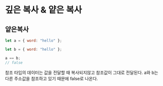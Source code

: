 # 깊은 복사 & 얕은 복사

## 얕은복사

```js
let a = { word: "hello" };

let b = { word: "hello" };

a == b;
// false
```

참조 타입의 데이터는 값을 전달할 때 복사되지않고 참조값이 그대로 전달된다.
a와 b는 다른 주소값을 참조하고 있기 때문에 false로 나온다.
